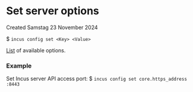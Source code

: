 # Set server options
Created Samstag 23 November 2024

$ ``incus config set <Key> <Value>``

[List](https://linuxcontainers.org/incus/docs/main/server_config/#server) of available options.

### Example
Set Incus server API access port:
$ ``incus config set core.https_address :8443``


